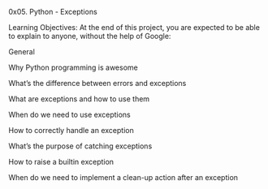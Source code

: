 0x05. Python - Exceptions

Learning Objectives: 
At the end of this project, you are expected to be able to explain to anyone, without the help of Google:

General

Why Python programming is awesome

What’s the difference between errors and exceptions

What are exceptions and how to use them

When do we need to use exceptions

How to correctly handle an exception

What’s the purpose of catching exceptions

How to raise a builtin exception

When do we need to implement a clean-up action after an exception

